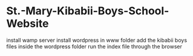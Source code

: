 # St.-Mary-Kibabii-Boys-School-Website
install wamp server
install wordpress in www folder
add the kibabii boys files inside the wordpress folder
run the index file through the browser
